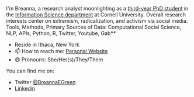 I'm Breanna, a research analyst moonlighting as a [third-year PhD student](https://infosci.cornell.edu/content/green) in the [Information Science department](https://infosci.cornell.edu/) at Cornell University. Overall research interests center on extremism, radicalization, and activism via social media. Tools, Methods, Primary Sources of Data: Computational Social Science, NLP, APIs, Python, R, Twitter, Youtube, Gab**

- Reside in Ithaca, New York
- 📫 How to reach me: [Personal Website](https://bregreen.github.io/) 
- 😄 Pronouns: She/Her(s)/They/Them

You can find me on:
- Twitter [@BreannaEGreen](https://twitter.com/breannaegreen)
- [Linkedin](https://www.linkedin.commwlite/in/breanna-green-71361538)
